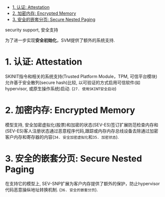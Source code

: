 
<!-- @import "[TOC]" {cmd="toc" depthFrom=1 depthTo=6 orderedList=false} -->

<!-- code_chunk_output -->

- [1. 认证: Attestation](#1-认证-attestation)
- [2. 加密内存: Encrypted Memory](#2-加密内存-encrypted-memory)
- [3. 安全的嵌套分页: Secure Nested Paging](#3-安全的嵌套分页-secure-nested-paging)

<!-- /code_chunk_output -->

security support, 安全支持

为了进一步实现**安全初始化**，SVM提供了额外的系统支持. 

# 1. 认证: Attestation

SKINIT指令和相关的系统支持(Trusted Platform Module，TPM, 可信平台模块)允许基于安全散列(secure hash)比较, 以可验证的方式启用可信软件(如hypervisor, 或原生操作系统)启动. (`27. 使用SKINT安全启动`)

# 2. 加密内存: Encrypted Memory

模型支持, 安全加密虚拟化(股票)和加密的状态(SEV-ES)签订扩展防范检查内存和(SEV-ES)客人注册状态通过恶意程序代码,跟踪或内存内存总线设备去除通过加密客户内存和寄存器的内容(`34. 安全加密虚拟化`和`35. 加密状态`). 

# 3. 安全的嵌套分页: Secure Nested Paging

在支持它的模型上, SEV-SNP扩展为客户内存提供了额外的保护，防止hypervisor代码恶意操纵地址转换机制. (`36. 安全的嵌套分页`). 